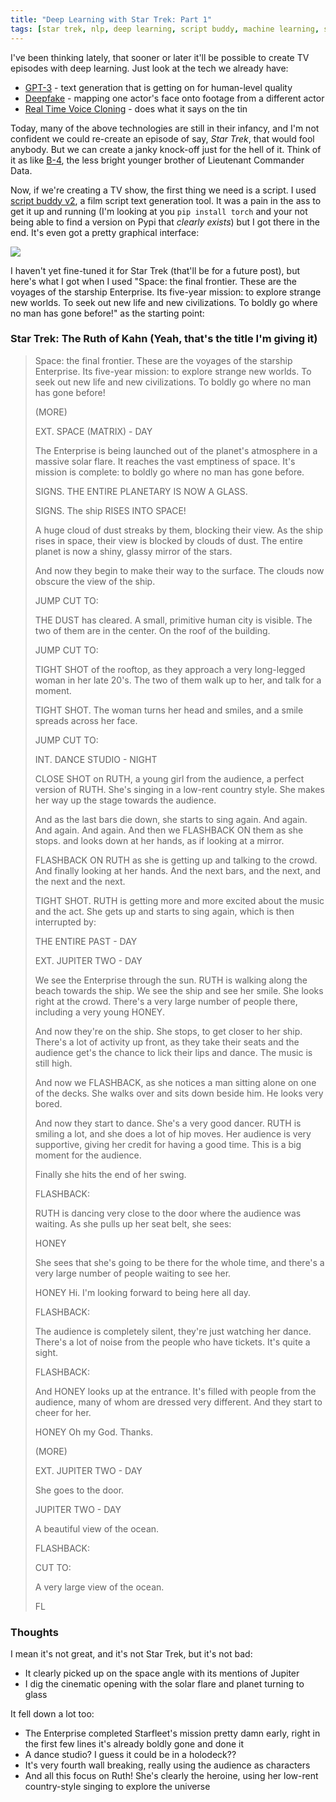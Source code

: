 ```yaml
---
title: "Deep Learning with Star Trek: Part 1"
tags: [star trek, nlp, deep learning, script buddy, machine learning, sci-fi]
---
```


I've been thinking lately, that sooner or later it'll be possible to create TV episodes with deep learning. Just look at the tech we already have:

* [GPT-3](https://towardsdatascience.com/gpt-3-the-new-mighty-language-model-from-openai-a74ff35346fc?gi=ffae41ed01d5) - text generation that is getting on for human-level quality
* [Deepfake](https://en.wikipedia.org/wiki/Deepfake) - mapping one actor's face onto footage from a different actor
* [Real Time Voice Cloning](https://github.com/CorentinJ/Real-Time-Voice-Cloning#pretrained-models) - does what it says on the tin

Today, many of the above technologies are still in their infancy, and I'm not confident we could re-create an episode of say, *Star Trek*, that would fool anybody. But we can create a janky knock-off just for the hell of it. Think of it as like [B-4](https://memory-alpha.fandom.com/wiki/B-4), the less bright younger brother of Lieutenant Commander Data.

Now, if we're creating a TV show, the first thing we need is a script. I used [script buddy v2](https://github.com/cdpierse/script_buddy_v2), a film script text generation tool. It was a pain in the ass to get it up and running (I'm looking at you `pip install torch` and your not being able to find a version on Pypi that *clearly exists*) but I got there in the end. It's even got a pretty graphical interface:

![](https://raw.githubusercontent.com/cdpierse/script_buddy_v2/master/script_buddy/images/app.gif)

I haven't yet fine-tuned it for Star Trek (that'll be for a future post), but here's what I got when I used "Space: the final frontier. These are the voyages of the starship Enterprise. Its five-year mission: to explore strange new worlds. To seek out new life and new civilizations. To boldly go where no man has gone before!" as the starting point:

### Star Trek: The Ruth of Kahn (Yeah, that's the title I'm giving it)

> Space: the final frontier. These are the voyages of the starship Enterprise. Its five-year mission: to explore strange new worlds. To seek out new life and new civilizations. To boldly go where no man has gone before!
> 
> (MORE)
> 
> EXT. SPACE (MATRIX) - DAY
> 
> The Enterprise is being launched out of the planet's atmosphere in a massive solar flare. It reaches the vast emptiness of space. It's mission is complete: to boldly go where no man has gone before.
> 
> SIGNS. THE ENTIRE PLANETARY IS NOW A GLASS.
> 
> SIGNS. The ship RISES INTO SPACE!
> 
> A huge cloud of dust streaks by them, blocking their view. As the ship rises in space, their view is blocked by clouds of dust. The entire planet is now a shiny, glassy mirror of the stars.
> 
> And now they begin to make their way to the surface. The clouds now obscure the view of the ship.
> 
> JUMP CUT TO:
> 
> THE DUST has cleared. A small, primitive human city is visible. The two of them are in the center. On the roof of the building.
> 
> JUMP CUT TO:
> 
> TIGHT SHOT of the rooftop, as they approach a very long-legged woman in her late 20's. The two of them walk up to her, and talk for a moment.
> 
> TIGHT SHOT. The woman turns her head and smiles, and a smile spreads across her face.
> 
> JUMP CUT TO:
> 
> INT. DANCE STUDIO - NIGHT
> 
> CLOSE SHOT on RUTH, a young girl from the audience, a perfect version of RUTH. She's singing in a low-rent country style. She makes her way up the stage towards the audience.
> 
> And as the last bars die down, she starts to sing again. And again. And again. And again. And then we
> FLASHBACK ON them as she stops. and looks down at her hands, as if looking at a mirror.
> 
> FLASHBACK ON RUTH as she is getting up and talking to the crowd. And finally looking at her hands. And the next bars, and
> the next, and the next and the next.
> 
> TIGHT SHOT. RUTH is getting more and more excited about the music and the act. She gets up and starts to sing again, which is then interrupted by:
> 
> 
> THE ENTIRE PAST - DAY
> 
> EXT.  JUPITER TWO - DAY
> 
> We see the Enterprise through the sun. RUTH is walking along the beach towards the ship. We see the ship and see her smile. She looks right at the crowd. There's a very large number of people there, including a very young HONEY.
> 
> And now they're on the ship. She stops, to get closer to her ship. There's a lot of activity up front, as they take their seats and the audience get's the chance to
> lick their lips and dance. The music is still high.
> 
> And now we FLASHBACK, as she notices a man sitting alone on one of the decks. She walks over and sits down beside him. He looks very bored.
> 
> And now they start to dance. She's a very good dancer. RUTH is smiling a lot, and she does a lot of hip moves. Her audience is very supportive, giving her credit for having a good time. This is a big moment for the audience.
> 
> Finally she hits the end of her swing.
> 
> FLASHBACK:
> 
> RUTH is dancing very close to the door where the audience was waiting. As she pulls up her seat belt, she sees: 
> 
> 
> HONEY
> 
> 
> She sees that she's going to be there for the whole time, and there's a very large number of people waiting to see her. 
> 
> 
> HONEY
> Hi. I'm looking forward to being here all day.
> 
> FLASHBACK:
> 
> The audience is completely silent, they're just watching her dance. There's a lot of noise from the people who have tickets. It's quite a sight.
> 
> FLASHBACK:
> 
> And HONEY looks up at the entrance. It's filled with people from the audience, many of whom are dressed very different. And they start to cheer for her.
> 
> HONEY
> Oh my God. Thanks.
> 
> (MORE)
> 
> EXT.  JUPITER TWO - DAY
> 
> She goes to the door.
> 
> JUPITER TWO - DAY
> 
> A beautiful view of the ocean.
> 
> FLASHBACK:
> 
> CUT TO:
> 
> A very large view of the ocean.
> 
> FL

### Thoughts

I mean it's not great, and it's not Star Trek, but it's not bad:

* It clearly picked up on the space angle with its mentions of Jupiter
* I dig the cinematic opening with the solar flare and planet turning to glass

It fell down a lot too:

* The Enterprise completed Starfleet's mission pretty damn early, right in the first few lines it's already boldly gone and done it
* A dance studio? I guess it could be in a holodeck??
* It's very fourth wall breaking, really using the audience as characters
* And all this focus on Ruth! She's clearly the heroine, using her low-rent country-style singing to explore the universe

